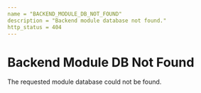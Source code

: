 ```yaml
---
name = "BACKEND_MODULE_DB_NOT_FOUND"
description = "Backend module database not found."
http_status = 404
---
```


# Backend Module DB Not Found

The requested module database could not be found.
